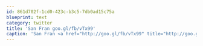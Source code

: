 ```yaml
---
id: 861d702f-1cd0-423c-b3c5-7db0ad15c75a
blueprint: text
category: twitter
title: 'San Fran goo.gl/fb/vTx99'
caption: 'San Fran <a href="http://goo.gl/fb/vTx99" title="http://goo.gl/fb/vTx99" class="link link_untco">goo.gl/fb/vTx99</a>'
---
```

